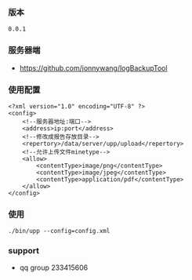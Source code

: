 
### 版本
```
0.0.1
```

### 服务器端
* https://github.com/jonnywang/logBackupTool

### 使用配置
```
<?xml version="1.0" encoding="UTF-8" ?>
<config>
    <!--服务器地址:端口-->
    <address>ip:port</address>
    <!--修改成报告存放目录-->
    <repertory>/data/server/upp/upload</repertory>
    <!--允许上传文件minetype-->
    <allow>
        <contentType>image/png</contentType>
        <contentType>image/jpeg</contentType>
        <contentType>application/pdf</contentType>
    </allow>
</config>
```

### 使用
```
./bin/upp --config=config.xml
```

### support
* qq group 233415606
